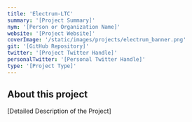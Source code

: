 ```yaml
---
title: 'Electrum-LTC'
summary: '[Project Summary]'
nym: '[Person or Organization Name]'
website: '[Project Website]'
coverImage: '/static/images/projects/electrum_banner.png'
git: '[GitHub Repository]'
twitter: '[Project Twitter Handle]'
personalTwitter: '[Personal Twitter Handle]'
type: '[Project Type]'
---
```


## About this project

[Detailed Description of the Project]